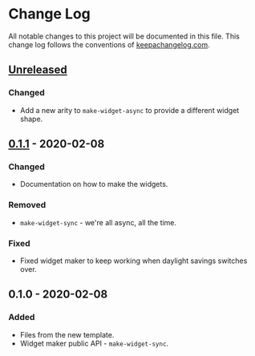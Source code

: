 # Change Log
All notable changes to this project will be documented in this file. This change log follows the conventions of [keepachangelog.com](http://keepachangelog.com/).

## [Unreleased]
### Changed
- Add a new arity to `make-widget-async` to provide a different widget shape.

## [0.1.1] - 2020-02-08
### Changed
- Documentation on how to make the widgets.

### Removed
- `make-widget-sync` - we're all async, all the time.

### Fixed
- Fixed widget maker to keep working when daylight savings switches over.

## 0.1.0 - 2020-02-08
### Added
- Files from the new template.
- Widget maker public API - `make-widget-sync`.

[Unreleased]: https://github.com/your-name/clj-brachiograph/compare/0.1.1...HEAD
[0.1.1]: https://github.com/your-name/clj-brachiograph/compare/0.1.0...0.1.1
